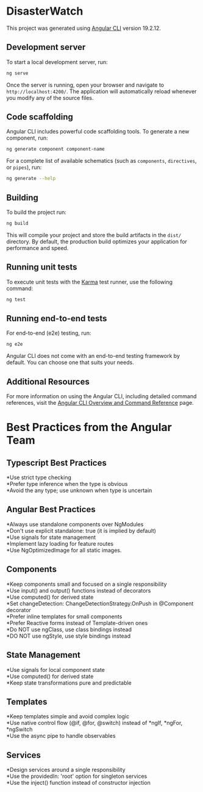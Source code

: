 # DisasterWatch

This project was generated using [Angular CLI](https://github.com/angular/angular-cli) version 19.2.12.

## Development server

To start a local development server, run:

```bash
ng serve
```

Once the server is running, open your browser and navigate to `http://localhost:4200/`. The application will automatically reload whenever you modify any of the source files.

## Code scaffolding

Angular CLI includes powerful code scaffolding tools. To generate a new component, run:

```bash
ng generate component component-name
```

For a complete list of available schematics (such as `components`, `directives`, or `pipes`), run:

```bash
ng generate --help
```

## Building

To build the project run:

```bash
ng build
```

This will compile your project and store the build artifacts in the `dist/` directory. By default, the production build optimizes your application for performance and speed.

## Running unit tests

To execute unit tests with the [Karma](https://karma-runner.github.io) test runner, use the following command:

```bash
ng test
```

## Running end-to-end tests

For end-to-end (e2e) testing, run:

```bash
ng e2e
```

Angular CLI does not come with an end-to-end testing framework by default. You can choose one that suits your needs.

## Additional Resources

For more information on using the Angular CLI, including detailed command references, visit the [Angular CLI Overview and Command Reference](https://angular.dev/tools/cli) page.


# Best Practices from the Angular Team 

## Typescript Best Practices
*Use strict type checking <br />
*Prefer type inference when the type is obvious <br />
*Avoid the any type; use unknown when type is uncertain <br />
## Angular Best Practices
*Always use standalone components over NgModules <br />
*Don't use explicit standalone: true (it is implied by default) <br />
*Use signals for state management <br />
*Implement lazy loading for feature routes <br />
*Use NgOptimizedImage for all static images. <br />

 ## Components
*Keep components small and focused on a single responsibility <br />
*Use input() and output() functions instead of decorators <br />
*Use computed() for derived state <br />
*Set changeDetection: ChangeDetectionStrategy.OnPush in @Component decorator <br />
*Prefer inline templates for small components <br />
*Prefer Reactive forms instead of   Template-driven ones <br />
*Do NOT use ngClass, use class bindings instead <br />
*DO NOT use ngStyle, use style bindings instead 
## State Management 
*Use signals for local component state <br />
*Use computed() for derived state <br />
*Keep state transformations pure and predictable 
## Templates
*Keep templates simple and avoid complex logic <br />
*Use native control flow (@if, @for, @switch) instead of *ngIf, *ngFor, *ngSwitch <br />
*Use the async pipe to handle observables <br />
## Services
*Design services around a single responsibility <br />
*Use the providedIn: 'root' option for singleton services <br />
*Use the inject() function instead of constructor injection <br />